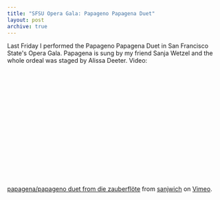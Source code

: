 ```yaml
---
title: "SFSU Opera Gala: Papageno Papagena Duet"
layout: post
archive: true
---
```


Last Friday I performed the Papageno Papagena Duet in San Francisco State's Opera Gala. Papagena is sung by my friend Sanja Wetzel and the whole ordeal was staged by Alissa Deeter. Video:
<object width="500" height="281"><param name="allowfullscreen" value="true" /><param name="allowscriptaccess" value="always" /><param name="movie" value="http://vimeo.com/moogaloop.swf?clip_id=2042526&amp;server=vimeo.com&amp;show_title=1&amp;show_byline=1&amp;show_portrait=0&amp;color=00ADEF&amp;fullscreen=1" /><embed src="http://vimeo.com/moogaloop.swf?clip_id=2042526&amp;server=vimeo.com&amp;show_title=1&amp;show_byline=1&amp;show_portrait=0&amp;color=00ADEF&amp;fullscreen=1" type="application/x-shockwave-flash" allowfullscreen="true" allowscriptaccess="always" width="500" height="281"></embed></object><br />[papagena/papageno duet from die zauberflöte](http://vimeo.com/2042526) from [sanjwich](http://vimeo.com/user863964) on [Vimeo](http://vimeo.com).
